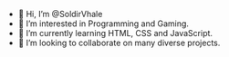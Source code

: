 - 👋 Hi, I’m @SoldirVhale
- 👀 I’m interested in Programming and Gaming.
- 🌱 I’m currently learning HTML, CSS and JavaScript.
- 💞️ I’m looking to collaborate on many diverse projects.


<!---
SoldirVhale/SoldirVhale is a ✨ special ✨ repository because its `README.md` (this file) appears on your GitHub profile.
You can click the Preview link to take a look at your changes.
--->
